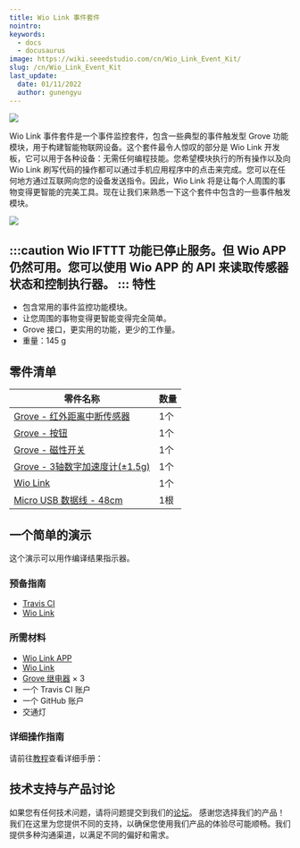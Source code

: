 ```yaml
---
title: Wio Link 事件套件
nointro:
keywords:
  - docs
  - docusaurus
image: https://wiki.seeedstudio.com/cn/Wio_Link_Event_Kit/
slug: /cn/Wio_Link_Event_Kit
last_update:
  date: 01/11/2022
  author: gunengyu
---
```


![](https://files.seeedstudio.com/wiki/Wio_Link_Event_Kit/img/Wio_Link_Event_Kit_product_view_1200_s.jpg)

Wio Link 事件套件是一个事件监控套件，包含一些典型的事件触发型 Grove 功能模块，用于构建智能物联网设备。这个套件最令人惊叹的部分是 Wio Link 开发板，它可以用于各种设备：无需任何编程技能。您希望模块执行的所有操作以及向 Wio Link 刷写代码的操作都可以通过手机应用程序中的点击来完成。您可以在任何地方通过互联网向您的设备发送指令。因此，Wio Link 将是让每个人周围的事物变得更智能的完美工具。现在让我们来熟悉一下这个套件中包含的一些事件触发模块。

[![](https://files.seeedstudio.com/wiki/common/Get_One_Now_Banner.png)](https://www.seeedstudio.com/depot/Wio-Link-Event-Kit-p-2611.html)


:::caution
     Wio IFTTT 功能已停止服务。但 Wio APP 仍然可用。您可以使用 Wio APP 的 API 来读取传感器状态和控制执行器。
:::
特性
--------

-   包含常用的事件监控功能模块。
-   让您周围的事物变得更智能变得完全简单。
-   Grove 接口，更实用的功能，更少的工作量。
-   重量：145 g

零件清单
----------

| 零件名称                                                                                               | 数量 |
|----------------------------------------------------------------------------------------------------------|----------|
| [Grove - 红外距离中断传感器](/cn/Grove-Digital_Distance_Interrupter_0.5_to_5cm-GP2Y0D805Z0F)                                     | 1个     |
| [Grove - 按钮](/cn/Grove-Button/)                                                                          | 1个     |
| [Grove - 磁性开关](https://www.seeedstudio.com/Grove-Magnetic-Switch.html?queryID=d18ad991c05de7f74bbabc475ad4f905&objectID=1827&indexName=bazaar_retailer_products)                                                        | 1个     |
| [Grove - 3轴数字加速度计(±1.5g)](/cn/Grove-3-Axis_Digital_Accelerometer-1.5g/)                  | 1个     |
| [Wio Link](/cn/Wio_Link/)                                                                                    | 1个     |
| [Micro USB 数据线 - 48cm](https://www.seeedstudio.com/Micro-USB-Cable-48cm-p-1475.html?queryID=a8b80828fdcd52ad1ae49daa5ed97191&objectID=1405&indexName=bazaar_retailer_products) | 1根     |

一个简单的演示
-------------

这个演示可以用作编译结果指示器。

### 预备指南

-   [Travis CI](https://travis-ci.org/)
-   [Wio Link](/cn/Wio_Link/)

### 所需材料

-   [Wio Link APP](https://www.seeedstudio.com/Wio-Link-Event-Kit-p-2611.html?queryID=3ab174447ce3813d2105c3db0e9e783a&objectID=537&indexName=bazaar_retailer_products)
-   [Wio Link](/cn/Wio_Link/)
-   [Grove 继电器](https://www.seeedstudio.com/Grove-Relay.html?queryID=f15824e61eef2f0aa449144b0da3587c&objectID=1804&indexName=bazaar_retailer_products) × 3
-   一个 Travis CI 账户
-   一个 GitHub 账户
-   交通灯
### 详细操作指南

请前往[教程](https://www.seeedstudio.com/recipe/1068-traffic-light-indicates-travis-ci-compiled-results.html)查看详细手册：


<!-- This Markdown file was created from https://www.seeedstudio.com/wiki/Wio_Link_Event_Kit -->

## 技术支持与产品讨论
如果您有任何技术问题，请将问题提交到我们的[论坛](http://forum.seeedstudio.com/)。
感谢您选择我们的产品！我们在这里为您提供不同的支持，以确保您使用我们产品的体验尽可能顺畅。我们提供多种沟通渠道，以满足不同的偏好和需求。

<div class="button_tech_support_container">
<a href="https://forum.seeedstudio.com/" class="button_forum"></a> 
<a href="https://www.seeedstudio.com/contacts" class="button_email"></a>
</div>

<div class="button_tech_support_container">
<a href="https://discord.gg/eWkprNDMU7" class="button_discord"></a> 
<a href="https://github.com/Seeed-Studio/wiki-documents/discussions/69" class="button_discussion"></a>
</div>